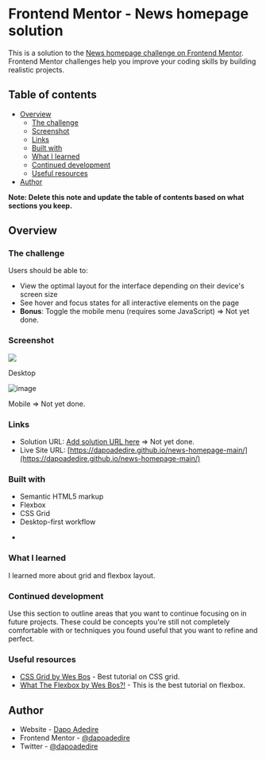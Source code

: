 # Frontend Mentor - News homepage solution

This is a solution to the [News homepage challenge on Frontend Mentor](https://www.frontendmentor.io/challenges/news-homepage-H6SWTa1MFl). Frontend Mentor challenges help you improve your coding skills by building realistic projects. 

## Table of contents

- [Overview](#overview)
  - [The challenge](#the-challenge)
  - [Screenshot](#screenshot)
  - [Links](#links)
  - [Built with](#built-with)
  - [What I learned](#what-i-learned)
  - [Continued development](#continued-development)
  - [Useful resources](#useful-resources)
- [Author](#author)


**Note: Delete this note and update the table of contents based on what sections you keep.**

## Overview

### The challenge

Users should be able to:

- View the optimal layout for the interface depending on their device's screen size
- See hover and focus states for all interactive elements on the page
- **Bonus**: Toggle the mobile menu (requires some JavaScript) => Not yet done.

### Screenshot

![](./screenshot.jpg)

Desktop 

![image](https://user-images.githubusercontent.com/95668340/202486417-3390f3fd-d8b9-45c0-a840-c7b5cd85a1e9.png)

Mobile => Not yet done.

### Links

- Solution URL: [Add solution URL here](https://your-solution-url.com) => Not yet done.
- Live Site URL: [https://dapoadedire.github.io/news-homepage-main/](https://dapoadedire.github.io/news-homepage-main/)



### Built with

- Semantic HTML5 markup
- Flexbox
- CSS Grid
- Desktop-first workflow


*
### What I learned

I learned more about grid and flexbox layout.


### Continued development

Use this section to outline areas that you want to continue focusing on in future projects. These could be concepts you're still not completely comfortable with or techniques you found useful that you want to refine and perfect.



### Useful resources

- [CSS Grid by Wes Bos](https://www.youtube.com/watch?v=T-slCsOrLcc&list=PLu8EoSxDXHP5CIFvt9-ze3IngcdAc2xKG) - Best tutorial on CSS grid.
- [What The Flexbox by Wes Bos?!](https://www.youtube.com/watch?v=Vj7NZ6FiQvo&list=PLu8EoSxDXHP7xj_y6NIAhy0wuCd4uVdid) - This is the best tutorial on flexbox.


## Author

- Website - [Dapo Adedire](https://www.dapoadedire.tech)
- Frontend Mentor - [@dapoadedire](https://www.frontendmentor.io/profile/dapoadedire)
- Twitter - [@dapoadedire](https://www.twitter.com/dapo_adedire)

